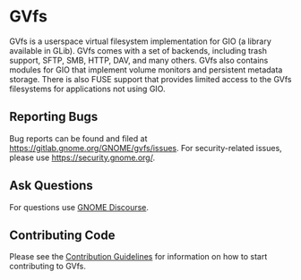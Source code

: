 # GVfs

GVfs is a userspace virtual filesystem implementation for GIO (a library
available in GLib). GVfs comes with a set of backends, including trash support,
SFTP, SMB, HTTP, DAV, and many others. GVfs also contains modules for GIO that
implement volume monitors and persistent metadata storage. There is also FUSE
support that provides limited access to the GVfs filesystems for applications
not using GIO.

## Reporting Bugs

Bug reports can be found and filed at https://gitlab.gnome.org/GNOME/gvfs/issues.
For security-related issues, please use https://security.gnome.org/.

## Ask Questions

For questions use [GNOME Discourse](https://discourse.gnome.org/).

## Contributing Code

Please see the [Contribution Guidelines](CONTRIBUTING.md) for information on how
to start contributing to GVfs.
